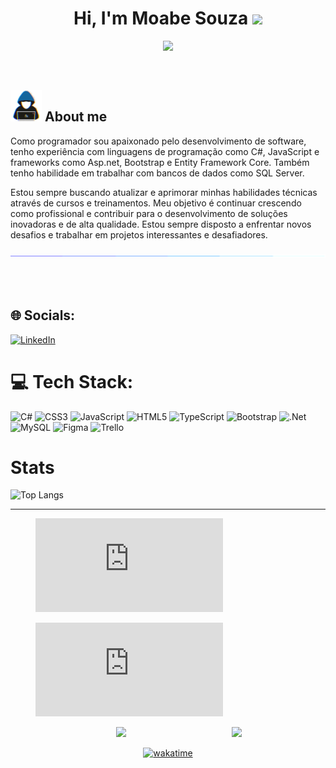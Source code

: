 <h1 align="center"><b>Hi, I'm Moabe Souza </b><img src="https://media.giphy.com/media/hvRJCLFzcasrR4ia7z/giphy.gif" width="35"></h1>

<p align="center">
  <a href="https://github.com/DenverCoder1/readme-typing-svg">
  <img src="https://readme-typing-svg.herokuapp.com?font=Fira+Code&pause=1000&center=true&width=435&lines=Frontend+developer;Backend+developer;Love+to+learn+new+stuffs"></a>
</p>

<br>

## <picture><img src = "https://raw.githubusercontent.com/AJ-Derteano/assets/main/about_me.gif" width = 50px></picture> **About me**



<div class="container">
  <!-- Imagem   <img class="image" src="https://raw.githubusercontent.com/AJ-Derteano/assets/main/Right_Side.gif" align="right" width = 200px>-->


  <!-- Texto -->
  <div class="text">
    <p>
      Como programador sou apaixonado pelo desenvolvimento de software, tenho experiência com linguagens de programação como C#, JavaScript e frameworks como Asp.net, Bootstrap e Entity Framework Core. Também tenho habilidade em trabalhar com bancos de dados como SQL Server.
    </p>
  
   <p>
Estou sempre buscando atualizar e aprimorar minhas habilidades técnicas através de cursos e treinamentos. Meu objetivo é continuar crescendo como profissional e contribuir para o desenvolvimento de soluções inovadoras e de alta qualidade. Estou sempre disposto a enfrentar novos desafios e trabalhar em projetos interessantes e desafiadores.
    </p>
  </div>
</div>


<img src="https://raw.githubusercontent.com/AJ-Derteano/assets/main/line.gif"><br><br>

<br>

## 🌐 Socials:

[![LinkedIn](https://img.shields.io/badge/LinkedIn-%230077B5.svg?&style=for-the-badge&logo=linkedin&logoColor=white)](https://linkedin.com/in/moabejsouza)

# 💻 Tech Stack:

![C#](https://img.shields.io/badge/c%23-%23239120.svg?style=for-the-badge&logo=c-sharp&logoColor=white)
![CSS3](https://img.shields.io/badge/css3-%231572B6.svg?style=for-the-badge&logo=css3&logoColor=white)
![JavaScript](https://img.shields.io/badge/javascript-%23323330.svg?style=for-the-badge&logo=javascript&logoColor=%23F7DF1E)
![HTML5](https://img.shields.io/badge/html5-%23E34F26.svg?style=for-the-badge&logo=html5&logoColor=white)
![TypeScript](https://img.shields.io/badge/typescript-%23007ACC.svg?style=for-the-badge&logo=typescript&logoColor=white)
![Bootstrap](https://img.shields.io/badge/bootstrap-%23563D7C.svg?style=for-the-badge&logo=bootstrap&logoColor=white)
![.Net](https://img.shields.io/badge/.NET-5C2D91?style=for-the-badge&logo=.net&logoColor=white)
![MySQL](https://img.shields.io/badge/mysql-%2300f.svg?style=for-the-badge&logo=mysql&logoColor=white)
![Figma](https://img.shields.io/badge/figma-%23F24E1E.svg?style=for-the-badge&logo=figma&logoColor=white)
![Trello](https://img.shields.io/badge/Trello-%23026AA7.svg?style=for-the-badge&logo=Trello&logoColor=white)


<!--START_SECTION:waka-->
<!--END_SECTION:waka-->

# Stats

![Top Langs](https://github-readme-stats.vercel.app/api/top-langs/?username=moabesouza&theme=default&hide_border=false&include_all_commits=true&count_private=true&layout=compact)                                                

---

<figure><embed src="https://wakatime.com/share/@06c5850a-5bfd-4668-b02a-721d69d50723/0e3b27a5-05a1-4565-920a-b3e621d325c4.svg"></embed></figure>

<figure><embed src="https://wakatime.com/share/@06c5850a-5bfd-4668-b02a-721d69d50723/f2dd8f82-616d-4cde-8185-854da793fafd.svg"></embed></figure>

<img align="right" width="150" src="https://user-images.githubusercontent.com/70943732/209951571-93b7afe5-f523-4683-b725-5d94b287e94e.png">

<div align="center">
   <img src="https://visitcount.itsvg.in/api?id=AJ-Derteano&label=Profile%20Views&icon=5&pretty=true">
  
  [![wakatime](https://wakatime.com/badge/user/06c5850a-5bfd-4668-b02a-721d69d50723.svg)](https://wakatime.com/@06c5850a-5bfd-4668-b02a-721d69d50723)

</div>
